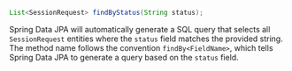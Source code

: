 ```java
List<SessionRequest> findByStatus(String status);
```

Spring Data JPA will automatically generate a SQL query that selects all `SessionRequest` entities where the `status` field matches the provided string.  The method name follows the convention `findBy<FieldName>`, which tells Spring Data JPA to generate a query based on the `status` field.